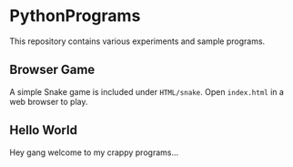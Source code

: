 # PythonPrograms

This repository contains various experiments and sample programs.

## Browser Game

A simple Snake game is included under `HTML/snake`. Open `index.html` in a web browser to play.

## Hello World

Hey gang welcome to my crappy programs...


